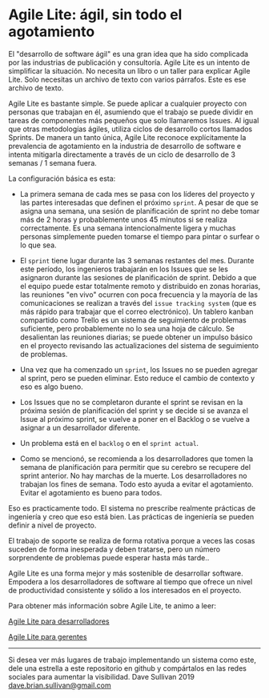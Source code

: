 # Agile Lite: ágil, sin todo el agotamiento

El "desarrollo de software ágil" es una gran idea que ha sido complicada por las industrias de publicación y consultoría. Agile Lite es un intento de simplificar la situación. No necesita un libro o un taller para explicar Agile Lite. Solo necesitas un archivo de texto con varios párrafos. Este es ese archivo de texto.

Agile Lite es bastante simple. Se puede aplicar a cualquier proyecto con personas que trabajan en él, asumiendo que el trabajo se puede dividir en tareas de componentes más pequeños que solo llamaremos Issues. Al igual que otras metodologías ágiles, utiliza ciclos de desarrollo cortos llamados Sprints. De manera un tanto única, Agile Lite reconoce explícitamente la prevalencia de agotamiento en la industria de desarrollo de software e intenta mitigarla directamente a través de un ciclo de desarrollo de 3 semanas / 1 semana fuera.

La configuración básica es esta:

* La primera semana de cada mes se pasa con los líderes del proyecto y las partes interesadas que definen el próximo `sprint`. A pesar de que se asigna una semana, una sesión de planificación de sprint no debe tomar más de 2 horas y probablemente unos 45 minutos si se realiza correctamente. Es una semana intencionalmente ligera y muchas personas simplemente pueden tomarse el tiempo para pintar o surfear o lo que sea.

* El `sprint` tiene lugar durante las 3 semanas restantes del mes. Durante este período, los ingenieros trabajarán en los Issues que se les asignaron durante las sesiones de planificación de sprint. Debido a que el equipo puede estar totalmente remoto y distribuido en zonas horarias, las reuniones "en vivo" ocurren con poca frecuencia y la mayoría de las comunicaciones se realizan a través del `issue tracking system` (que es más rápido para trabajar que el correo electrónico). Un tablero kanban compartido como Trello es un sistema de seguimiento de problemas suficiente, pero probablemente no lo sea una hoja de cálculo. Se desalientan las reuniones diarias; se puede obtener un impulso básico en el proyecto revisando las actualizaciones del sistema de seguimiento de problemas.

* Una vez que ha comenzado un `sprint`, los Issues no se pueden agregar al sprint, pero se pueden eliminar. Esto reduce el cambio de contexto y eso es algo bueno.

* Los Issues que no se completaron durante el sprint se revisan en la próxima sesión de planificación del sprint y se decide si se avanza el Issue al próximo sprint, se vuelve a poner en el Backlog o se vuelve a asignar a un desarrollador diferente.

* Un problema está en el `backlog` o en el `sprint actual`.

* Como se mencionó, se recomienda a los desarrolladores que tomen la semana de planificación para permitir que su cerebro se recupere del sprint anterior. No hay marchas de la muerte. Los desarrolladores no trabajan los fines de semana. Todo esto ayuda a evitar el agotamiento. Evitar el agotamiento es bueno para todos.

Eso es practicamente todo. El sistema no prescribe realmente prácticas de ingeniería y creo que eso está bien. Las prácticas de ingeniería se pueden definir a nivel de proyecto.

El trabajo de soporte se realiza de forma rotativa porque a veces las cosas suceden de forma inesperada y deben tratarse, pero un número sorprendente de problemas puede esperar hasta más tarde..

Agile Lite es una forma mejor y más sostenible de desarrollar software. Empodera a los desarrolladores de software al tiempo que ofrece un nivel de productividad consistente y sólido a los interesados en el proyecto.

Para obtener más información sobre Agile Lite, te animo a leer:

[Agile Lite para desarrolladores](agile_lite_for_developers.md)

[Agile Lite para gerentes](agile_lite_for_managers.md)


---
Si desea ver más lugares de trabajo implementando un sistema como este, dele una estrella a este repositorio en github y compártalos en las redes sociales para aumentar la visibilidad. 
Dave Sullivan 2019 dave.brian.sullivan@gmail.com
